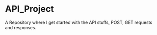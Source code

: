 # API_Project
A Repository where I get started with the API stuffs, POST, GET requests and responses.
